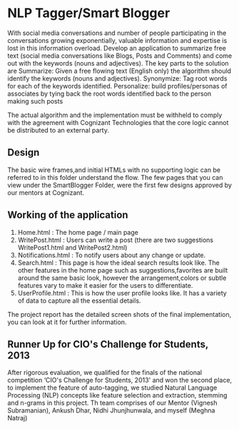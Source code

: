 # NLP Tagger/Smart Blogger

With social media conversations and number of people participating in the conversations growing exponentially, valuable information and expertise is lost in this information overload. Develop an application to summarize free text (social media conversations like Blogs, Posts and Comments) and come out with the keywords (nouns and adjectives). The key parts to the solution are Summarize: Given a free flowing text (English only) the algorithm should identify the keywords (nouns and adjectives). Synonymize: Tag root words for each of the keywords identified. Personalize: build profiles/personas of associates by tying back the root words identified back to the person making such posts

The actual algorithm and the implementation must be withheld to comply with the agreement with Cognizant Technologies that the core logic cannot be distributed to an external party.

## Design

The basic wire frames,and initial HTMLs with no supporting logic can be referred to in this folder understand the flow. The few pages that you can view under the SmartBlogger Folder, were the first few designs approved by our mentors at Cognizant.

## Working of the application

1) Home.html : The home page / main page
2) WritePost.html : Users can write a post (there are two suggestions WritePost1.html and WritePost2.html)
3) Notifications.html : To notify users about any change or update.
4) Search.html : This page is how the ideal search results look like. The other features in the home page such as suggestions,favorites are built around the same basic look, however the arrangement,colors or subtle features vary to make it easier for the users to differentiate.
5) UserProfile.html : This is how the user profile looks like. It has a variety of data to capture all the essential details.

The project report has the detailed screen shots of the final implementation, you can look at it for further information.

## Runner Up for CIO's Challenge for Students, 2013

After rigorous evaluation, we qualified for the finals of the national competition ‘CIO's Challenge for Students, 2013' and won the second place, to
implement the feature of auto­-tagging, we studied Natural Language Processing (NLP) concepts like feature selection and extraction, stemming and n-­grams in this project. Th team comprises of our Mentor (Vignesh Subramanian), Ankush Dhar, Nidhi Jhunjhunwala, and myself (Meghna Natraj)
